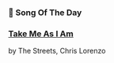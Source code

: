 ### 🎵 Song Of The Day

### [Take Me As I Am](https://open.spotify.com/track/5UjccMIJkNhont0TGSU0iD)

by The Streets, Chris Lorenzo
